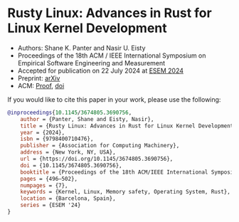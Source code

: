 # Rusty Linux: Advances in Rust for Linux Kernel Development

- Authors: Shane K. Panter and Nasir U. Eisty
- Proceedings of the 18th ACM / IEEE International Symposium on Empirical Software Engineering and Measurement
- Accepted for publication on 22 July 2024 at [ESEM 2024](https://conf.researchr.org/details/esem-2024/esem-2024-emerging-results-vision-and-reflection-papers/16/Rusty-Linux-Advances-in-Rust-for-Linux-Kernel-Development)
- Preprint: [arXiv](https://arxiv.org/pdf/2407.18431)
- ACM: [Proof](proofs/esem24-50.pdf), [doi](https://doi.org/10.1145/3674805.3690756)

If you would like to cite this paper in your work, please use the following:

```bibtex
@inproceedings{10.1145/3674805.3690756,
	author = {Panter, Shane and Eisty, Nasir},
	title = {Rusty Linux: Advances in Rust for Linux Kernel Development},
	year = {2024},
	isbn = {9798400710476},
	publisher = {Association for Computing Machinery},
	address = {New York, NY, USA},
	url = {https://doi.org/10.1145/3674805.3690756},
	doi = {10.1145/3674805.3690756},
	booktitle = {Proceedings of the 18th ACM/IEEE International Symposium on Empirical Software Engineering and Measurement},
	pages = {496–502},
	numpages = {7},
	keywords = {Kernel, Linux, Memory safety, Operating System, Rust},
	location = {Barcelona, Spain},
	series = {ESEM '24}
}
```
